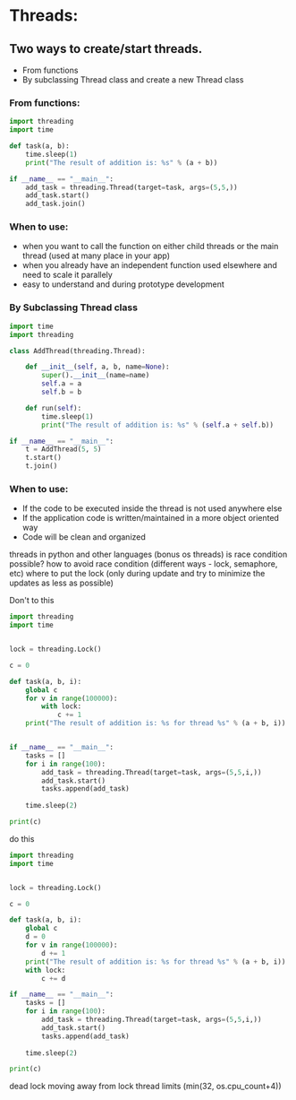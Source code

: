 # Threads:

## Two ways to create/start threads.
 - From functions
 - By subclassing Thread class and create a new Thread class

### From functions:

```python
import threading
import time

def task(a, b):
    time.sleep(1)
    print("The result of addition is: %s" % (a + b))

if __name__ == "__main__":
    add_task = threading.Thread(target=task, args=(5,5,))
    add_task.start()
    add_task.join()
```
### When to use:
 - when you want to call the function on either child threads or the main thread (used at many place in your app)
 - when you already have an independent function used elsewhere and need to scale it parallely
 - easy to understand and during prototype development

### By Subclassing Thread class

```python
import time
import threading

class AddThread(threading.Thread):

    def __init__(self, a, b, name=None):
        super().__init__(name=name)
        self.a = a
        self.b = b

    def run(self):
        time.sleep(1)
        print("The result of addition is: %s" % (self.a + self.b))

if __name__ == "__main__":
    t = AddThread(5, 5)
    t.start()
    t.join()
```

### When to use:
 - If the code to be executed inside the thread is not used anywhere else 
 - If the application code is written/maintained in a more object oriented way
 - Code will be clean and organized


threads in python and other languages (bonus os threads)
is race condition possible?
how to avoid race condition (different ways - lock, semaphore, etc)
where to put the lock (only during update and try to minimize the updates as less as possible)

Don't to this
```python
import threading
import time


lock = threading.Lock()

c = 0

def task(a, b, i):
    global c
    for v in range(100000):
        with lock:
            c += 1
    print("The result of addition is: %s for thread %s" % (a + b, i))


if __name__ == "__main__":
    tasks = []
    for i in range(100):
        add_task = threading.Thread(target=task, args=(5,5,i,))
        add_task.start()
        tasks.append(add_task)
    
    time.sleep(2)

print(c)
```

do this
```python
import threading
import time


lock = threading.Lock()

c = 0

def task(a, b, i):
    global c
    d = 0
    for v in range(100000):
        d += 1
    print("The result of addition is: %s for thread %s" % (a + b, i))
    with lock:
        c += d

if __name__ == "__main__":
    tasks = []
    for i in range(100):
        add_task = threading.Thread(target=task, args=(5,5,i,))
        add_task.start()
        tasks.append(add_task)
    
    time.sleep(2)

print(c)
```

dead lock
moving away from lock
thread limits (min(32, os.cpu_count+4))